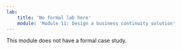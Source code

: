 ```yaml
---
lab:
    title: 'No formal lab here'
    module: 'Module 11: Design a business continuity solution'
---
```

This module does not have a formal case study. 
